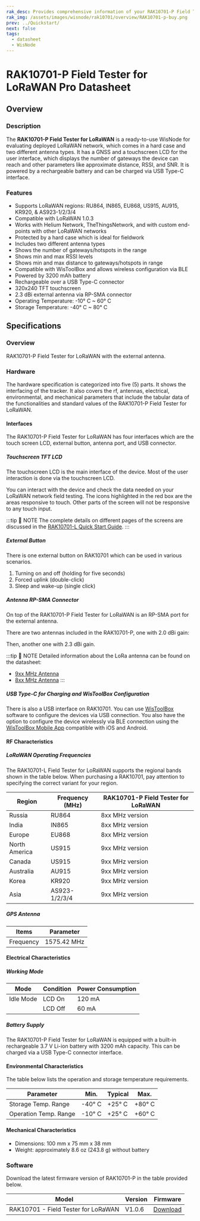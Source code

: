 ```yaml
---
rak_desc: Provides comprehensive information of your RAK10701-P Field Tester for LoRaWAN to help you use it. This information includes technical specifications, characteristics, and requirements, and it also discusses the device components.
rak_img: /assets/images/wisnode/rak10701/overview/RAK10701-p-buy.png
prev: ../Quickstart/
next: false
tags:
  - datasheet
  - WisNode
---
```


# RAK10701-P Field Tester for LoRaWAN Pro Datasheet

## Overview

### Description

The **RAK10701-P Field Tester for LoRaWAN** is a ready-to-use WisNode for evaluating deployed LoRaWAN network, which comes in a hard case and two different antenna types. It has a GNSS and a touchscreen LCD for the user interface, which displays the number of gateways the device can reach and other parameters like approximate distance, RSSI, and SNR. It is powered by a rechargeable battery and can be charged via USB Type-C interface.

### Features

- Supports LoRaWAN regions: RU864, IN865, EU868, US915, AU915, KR920, & AS923-1/2/3/4
- Compatible with LoRaWAN 1.0.3
- Works with Helium Network, TheThingsNetwork, and with custom end-points with other LoRaWAN networks
- Protected by a hard case which is ideal for fieldwork
- Includes two different antenna types
- Shows the number of gateways/hotspots in the range
- Shows min and max RSSI levels
- Shows min and max distance to gateways/hotspots in range
- Compatible with WisToolBox and allows wireless configuration via BLE
- Powered by 3200&nbsp;mAh battery
- Rechargeable over a USB Type-C connector
- 320x240 TFT touchscreen
- 2.3&nbsp;dBi external antenna via RP-SMA connector
- Operating Temperature: -10°&nbsp;C ~ 60°&nbsp;C
- Storage Temperature: -40°&nbsp;C ~ 80°&nbsp;C

## Specifications

### Overview

RAK10701-P Field Tester for LoRaWAN with the external antenna.

<rk-img
  src="/assets/images/wisnode/rak10701/quickstart/RAK10701-photo.png"
  width="30%"
  caption="RAK10701-P Field Tester for LoRaWAN"
/>

### Hardware

The hardware specification is categorized into five (5) parts. It shows the interfacing of the tracker. It also covers the rf, antennas, electrical, environmental, and mechanical parameters that include the tabular data of the functionalities and standard values of the RAK10701-P Field Tester for LoRaWAN.

#### Interfaces

The RAK10701-P Field Tester for LoRaWAN has four interfaces which are the touch screen LCD, external button, antenna port, and USB connector.

##### Touchscreen TFT LCD

The touchscreen LCD is the main interface of the device. Most of the user interaction is done via the touchscreen LCD.

<rk-img
  src="/assets/images/wisnode/rak10701/datasheet/interface-lcd.png"
  width="30%"
  caption="RAK10701-L front view with an LCD screen"
/>

You can interact with the device and check the data needed on your LoRaWAN network field testing. The icons highlighted in the red box are the areas responsive to touch. Other parts of the screen will not be responsive to any touch input.

<rk-img
  src="/assets/images/wisnode/rak10701/datasheet/interface-main.png"
  width="35%"
  caption="RAK10701-L home display"
/>

:::tip 📝 NOTE
The complete details on different pages of the screens are discussed in the [RAK10701-L Quick Start Guide](/Product-Categories/WisNode/RAK10701-L/Quickstart/).
:::

##### External Button

There is one external button on RAK10701 which can be used in various scenarios.

1. Turning on and off (holding for five seconds)
2. Forced uplink (double-click)
3. Sleep and wake-up (single click)

<rk-img
  src="/assets/images/wisnode/rak10701/datasheet/button.png"
  width="25%"
  caption="RAK10701-L useable button"
/>

##### Antenna RP-SMA Connector

On top of the RAK10701-P Field Tester for LoRaWAN is an RP-SMA port for the external antenna.

<rk-img
  src="/assets/images/wisnode/rak10701/datasheet/interface-antenna-2.png"
  width="40%"
  caption="RAK10701-P RP-SMA antenna port"
/>

There are two antennas included in the RAK10701-P, one with 2.0&nbsp;dBi gain:

<rk-img
  src="/assets/images/wisnode/rak10701/datasheet/2-dbi-antenna.png"
  width="30%"
  caption="2.0 dBi antenna"
/>

Then, another one with 2.3&nbsp;dBi gain.

<rk-img
  src="/assets/images/wisnode/rak10701/datasheet/interface-blade-antenna.png"
  width="30%"
  caption="2.3 dBi antenna"
/>

:::tip 📝 NOTE
Detailed information about the LoRa antenna can be found on the datasheet:

- [9xx MHz Antenna](https://docs.rakwireless.com/Product-Categories/Accessories/RAKARJ16/Overview/)
- [8xx MHz Antenna](https://docs.rakwireless.com/Product-Categories/Accessories/RAKARJ17/Overview/)
:::

##### USB Type-C for Charging and WisToolBox Configuration

There is also a USB interface on RAK10701. You can use [WisToolBox](https://docs.rakwireless.com/Product-Categories/Software-Tools/WisToolBox/Overview) software to configure the devices via USB connection. You also have the option to configure the device wirelessly via BLE connection using the [WisToolBox Mobile App](https://docs.rakwireless.com/Product-Categories/Software-Tools/WisToolBox/WisToolBoxMobile/) compatible with iOS and Android.

<rk-img
  src="/assets/images/wisnode/rak10701/datasheet/interface-usb-typec.png"
  width="40%"
  caption="USB Type-C connector access"
/>

#### RF Characteristics

##### LoRaWAN Operating Frequencies

The RAK10701-L Field Tester for LoRaWAN supports the regional bands shown in the table below. When purchasing a RAK10701, pay attention to specifying the correct variant for your region.

| Region        | Frequency (MHz) | RAK10701-P Field Tester for LoRaWAN |
| ------------- | --------------- | ----------------------------------- |
| Russia        | RU864           | 8xx MHz version                     |
| India         | IN865           | 8xx MHz version                     |
| Europe        | EU868           | 8xx MHz version                     |
| North America | US915           | 9xx MHz version                     |
| Canada        | US915           | 9xx MHz version                     |
| Australia     | AU915           | 9xx MHz version                     |
| Korea         | KR920           | 9xx MHz version                     |
| Asia          | AS923-1/2/3/4   | 9xx MHz version                     |

##### GPS Antenna

| Items     | Parameter        |
| --------- | ---------------- |
| Frequency | 1575.42&nbsp;MHz |

#### Electrical Characteristics

##### Working Mode

| Mode      | Condition | Power Consumption |
| --------- | --------- | ----------------- |
| Idle Mode | LCD On    | 120&nbsp;mA       |
|           | LCD Off   | 60&nbsp;mA        |

##### Battery Supply

The RAK10701-P Field Tester for LoRaWAN is equipped with a built-in rechargeable 3.7&nbsp;V Li-ion battery with 3200&nbsp;mAh capacity. This can be charged via a USB Type-C connector interface.

#### Environmental Characteristics

The table below lists the operation and storage temperature requirements.

| Parameter             | Min.        | Typical     | Max.        |
| --------------------- | ----------- | ----------- | ----------- |
| Storage Temp. Range   | -40°&nbsp;C | +25°&nbsp;C | +80°&nbsp;C |
| Operation Temp. Range | -10°&nbsp;C | +25°&nbsp;C | +60°&nbsp;C |

#### Mechanical Characteristics

- Dimensions: 100&nbsp;mm x 75&nbsp;mm x 38&nbsp;mm
- Weight: approximately 8.6&nbsp;oz (243.8&nbsp;g) without battery

### Software

Download the latest firmware version of RAK10701-P in the table provided below.

| Model                                      | Version | Firmware                                                              |
| ------------------------------------------ | ------- | --------------------------------------------------------------------- |
| RAK10701 - Field Tester for LoRaWAN | V1.0.6  | [Download](https://downloads.rakwireless.com/LoRa/RAK10701/Firmware/RAK10701_L_P_Latest_Firmware.zip) |

